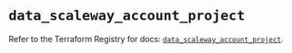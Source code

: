 # `data_scaleway_account_project`

Refer to the Terraform Registry for docs: [`data_scaleway_account_project`](https://registry.terraform.io/providers/scaleway/scaleway/2.59.0/docs/data-sources/account_project).
